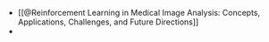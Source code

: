 - [[@Reinforcement Learning in Medical Image Analysis: Concepts, Applications, Challenges, and Future Directions]]
-